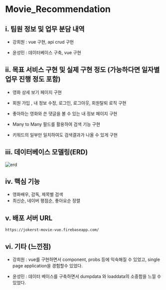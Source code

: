 # Movie_Recommendation



## i. 팀원 정보 및 업무 분담 내역

- 강희원 : vue 구현, api crud 구현

- 윤성민 : 데이터베이스 구축, vue 구현

## ii. 목표 서비스 구현 및 실제 구현 정도 (가능하다면 일자별 업무 진행 정도 포함)

- 영화 상세 보기 페이지  구현

- 회원 가입 , 내 정보 수정, 로그인, 로그아웃, 회원탈퇴 로직 구현

- 좋아하는 영화와 쓴 댓글을 볼 수 있는 내 정보 페이지 구현

- Many to Many 필드를 활용하여 검색 기능 구현

- 키워드의 일부만 일치하여도 검색결과가 나올 수 있게 구현



## iii. 데이터베이스 모델링(ERD)

![erd](C:\Users\kazya\MovieRecommendation\erd.png)

## iv. 핵심 기능

- 영화배우, 감독, 제목별 검색
- 최신순, 네이버 평점순, 좋아요순 정렬



## v. 배포 서버 URL

```
https://jokerst-movie-vue.firebaseapp.com/
```



## vi. 기타 (느낀점)

- 강희원 :  vue를 구현하면서 component, probs 등에 익숙해질 수 있었고,  single page application을 경험할수 있었다.

- 윤성민 :  데이터 베이스를 구축하면서 dumpdata 와 loaddata의 소중함을 느낄 수 있었다.

